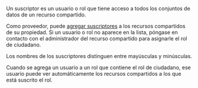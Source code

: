 Un suscriptor es un usuario o rol que tiene acceso a todos los conjuntos de datos de un recurso compartido.

Como proveedor, puede [agregar suscriptores](hdx1681040827922.md) a los recursos compartidos de su propiedad. Si un usuario o rol no aparece en la lista, póngase en contacto con el administrador del recurso compartido para asignarle el rol de ciudadano.

Los nombres de los suscriptores distinguen entre mayúsculas y minúsculas.

Cuando se agrega un usuario a un rol que contiene el rol de ciudadano, ese usuario puede ver automáticamente los recursos compartidos a los que está suscrito el rol.

